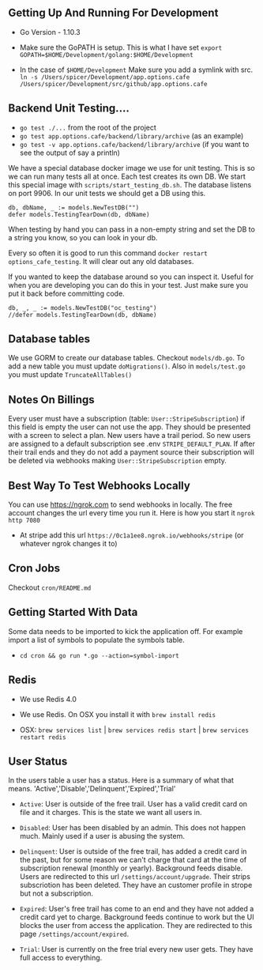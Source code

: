 ## Getting Up And Running For Development

* Go Version - 1.10.3

* Make sure the GoPATH is setup. This is what I have set ```export GOPATH=$HOME/Development/golang:$HOME/Development```

* In the case of ```$HOME/Development``` Make sure you add a symlink with src. ```ln -s /Users/spicer/Development/app.options.cafe /Users/spicer/Development/src/github/app.options.cafe```

## Backend Unit Testing....

* ```go test ./...``` from the root of the project
* ```go test app.options.cafe/backend/library/archive``` (as an example)
* ```go test -v app.options.cafe/backend/library/archive``` (if you want to see the output of say a println)

We have a special database docker image we use for unit testing. This is so we can run many tests all at once. Each test creates
its own DB. We start this special image with ```scripts/start_testing_db.sh```. The database listens on port 9906. In our unit tests we should get a DB using this.

```
db, dbName, _ := models.NewTestDB("")
defer models.TestingTearDown(db, dbName)
```

When testing by hand you can pass in a non-empty string and set the DB to a string you know, so you can look in your db.

Every so often it is good to run this command ```docker restart options_cafe_testing```. It will clear out any old databases.

If you wanted to keep the database around so you can inspect it. Useful for when you are developing you can do this in your test. Just make sure you put it back before committing code.

```
db, _, _ := models.NewTestDB("oc_testing")
//defer models.TestingTearDown(db, dbName)
```

## Database tables

We use GORM to create our database tables. Checkout ```models/db.go```. To add a new table you must update ```doMigrations()```. Also in ```models/test.go``` you must update ```TruncateAllTables()```

## Notes On Billings

Every user must have a subscription (table: ```User::StripeSubscription```) if this field is empty the user can not use the app. They should be presented with a screen to select a plan. New users have a trail period. So new users are assigned to a default subscription see .env ```STRIPE_DEFAULT_PLAN```. If after their trail ends and they do not add a payment source their subscription will be deleted via webhooks making ```User::StripeSubscription``` empty.

## Best Way To Test Webhooks Locally

You can use https://ngrok.com to send webhooks in locally. The free account changes the url every time you run it. Here is how you start it ```ngrok http 7080```

* At stripe add this url ```https://0c1a1ee8.ngrok.io/webhooks/stripe``` (or whatever ngrok changes it to)

## Cron Jobs

Checkout ```cron/README.md```

## Getting Started With Data

Some data needs to be imported to kick the application off. For example import a list of symbols to populate the symbols table.

* ```cd cron && go run *.go --action=symbol-import```


## Redis

* We use Redis 4.0

* We use Redis. On OSX you install it with `brew install redis`

* OSX: `brew services list` | `brew services redis start` | `brew services restart redis`

## User Status

In the users table a user has a status. Here is a summary of what that means.
'Active','Disable','Delinquent','Expired','Trial'

* ```Active```: User is outside of the free trail. User has a valid credit card on file and it charges. This is the state we want all users in.

* ```Disabled```: User has been disabled by an admin. This does not happen much. Mainly used if a user is abusing the system.

* ```Delinquent```: User is outside of the free trail, has added a credit card in the past, but for some reason we can't charge that card at the time of subscription renewal (monthly or yearly). Background feeds disable. Users are redirected to this url `/settings/account/upgrade`. Their strips subscriotion has been deleted. They have an customer profile in strope but not a subscription.

* ```Expired```: User's free trail has come to an end and they have not added a credit card yet to charge. Background feeds continue to work but the UI blocks the user from access the application. They are redirected to this page `/settings/account/expired`.

* ```Trial```: User is currently on the free trial every new user gets. They have full access to everything.
